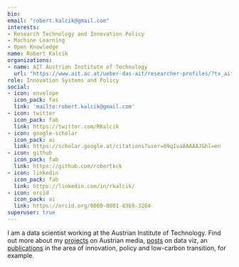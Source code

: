 ```yaml
---
bio: 
email: "robert.kalcik@gmail.com"
interests:
- Research Technology and Innovation Policy
- Machine Learning
- Open Knowledge
name: Robert Kalcik
organizations:
- name: AIT Austrian Institute of Technology
  url: "https://www.ait.ac.at/ueber-das-ait/researcher-profiles/?tx_aitprofile_pi1%5Bname%5D=Kalcik-Robert"
role: Innovation Systems and Policy
social:
- icon: envelope
  icon_pack: fas
  link: 'mailto:robert.kalcik@gmail.com'
- icon: twitter
  icon_pack: fab
  link: https://twitter.com/RKalcik
- icon: google-scholar
  icon_pack: ai
  link: https://scholar.google.at/citations?user=09qIva8AAAAJ&hl=en
- icon: github
  icon_pack: fab
  link: https://github.com/robertkck
- icon: linkedin
  icon_pack: fab
  link: https://linkedin.com/in/rkalcik/
- icon: orcid
  icon_pack: ai
  link: https://orcid.org/0000-0001-8369-3284
superuser: true
---
```

I am a data scientist working at the Austrian Institute of Technology. Find out more about my [projects](#projects) on Austrian media, [posts](../post/_master/LICENSE_index.md) on data viz, an [publications](http://www.viz.netlify.com/#publications) in the area of innovation, policy and low-carbon transition, for example. 
